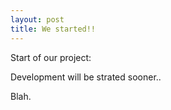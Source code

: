 ```yaml
---
layout: post
title: We started!!
---
```


Start of our project:

Development will be strated sooner..

Blah.
